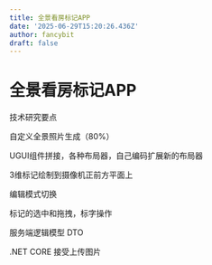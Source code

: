 ```yaml
---
title: 全景看房标记APP
date: '2025-06-29T15:20:26.436Z'
author: fancybit
draft: false
---
```

<div class="header"><h1 class="single-title animate__animated animate__pulse animate__faster">全景看房标记APP</h1></div>

<div class="content" id="content"><!-- raw HTML omitted --><p>技术研究要点</p><p>自定义全景照片生成（80%）</p><p>UGUI组件拼接，各种布局器，自己编码扩展新的布局器</p><p>3维标记绘制到摄像机正前方平面上</p><p>编辑模式切换</p><p>标记的选中和拖拽，标字操作</p><p>服务端逻辑模型 DTO</p><p>.NET CORE 接受上传图片</p></div>

